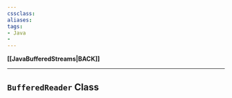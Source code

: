 ```yaml
---
cssclass:
aliases:
tags:
- Java
- 
---
```

**[[JavaBufferedStreams|BACK]]**

---
## `BufferedReader` Class

